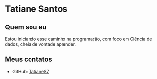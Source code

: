 # Tatiane Santos


## Quem sou eu
Estou iniciando esse caminho na programação, com foco em Ciência de dados, cheia de vontade aprender.


## Meus contatos
- GitHub: [TatianeS7](https://github.com/TatianeS7)
